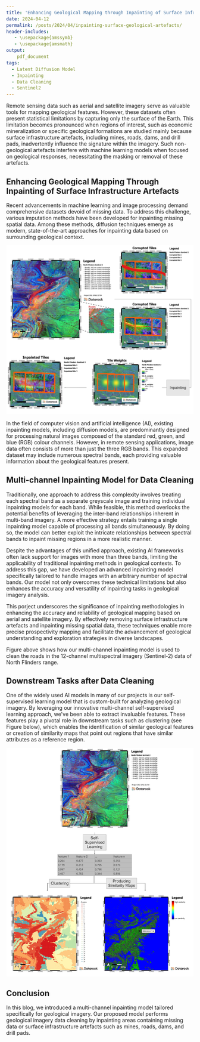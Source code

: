 ```yaml
---
title: 'Enhancing Geological Mapping through Inpainting of Surface Infrastructure Artefacts '
date: 2024-04-12
permalink: /posts/2024/04/inpainting-surface-geological-artefacts/
header-includes:
   - \usepackage{amssymb}
   - \usepackage{amsmath}
output:
    pdf_document
tags:
  - Latent Diffusion Model
  - Inpainting
  - Data Cleaning
  - Sentinel2
---
```


Remote sensing data such as aerial and satellite imagery serve as valuable tools for mapping geological  features.  However,  these  datasets  often  present  statistical  limitations  by  capturing only the surface of the Earth. This limitation becomes pronounced when regions of interest, such as economic mineralization or specific geological formations are studied mainly because surface infrastructure artefacts, including mines, roads, dams, and drill pads, inadvertently influence the signature  within  the  imagery.  Such  non-geological  artefacts  interfere  with  machine  learning models when focused on geological responses, necessitating the masking or removal of these 
artefacts.

## Enhancing Geological Mapping Through Inpainting of Surface Infrastructure Artefacts 

 
Recent  advancements  in  machine  learning  and  image  processing  demand  comprehensive datasets  devoid  of  missing  data.  To  address  this  challenge,  various  imputation  methods  have been developed for inpainting missing spatial data. Among these methods, diffusion techniques emerge  as  modern,  state-of-the-art  approaches  for  inpainting  data  based  on  surrounding geological context. 


<p align="center">
<img src="/images/Inpainting_diagram2.jpg" width=800>
</p> 


In  the  field  of  computer  vision  and  artificial  intelligence  (AI),  existing  inpainting  models, including diffusion models, are predominantly designed for processing natural images composed of  the  standard  red,  green,  and  blue  (RGB)  colour  channels.  However,  in  remote  sensing applications, image  data often  consists of  more  than just the three  RGB bands.  This expanded dataset  may  include  numerous  spectral  bands,  each  providing  valuable  information  about the geological features present. 

## Multi-channel Inpainting Model for Data Cleaning

Traditionally, one approach to address this complexity involves treating each spectral band as a  separate  greyscale  image  and  training  individual  inpainting  models  for  each  band.  While feasible, this method overlooks the potential benefits of leveraging the inter-band relationships inherent  in  multi-band  imagery.  A  more  effective  strategy  entails  training  a  single  inpainting model capable of processing all bands simultaneously. By doing so, the model can better exploit the intricate relationships between spectral bands to inpaint missing regions in a more realistic manner. 

Despite the advantages of this unified approach, existing AI frameworks often lack support for images with more than three bands, limiting the applicability of traditional inpainting methods in geological  contexts.  To  address  this  gap,  we  have  developed  an  advanced  inpainting  model specifically tailored to handle images with an arbitrary number of spectral bands. Our model not only  overcomes  these  technical  limitations  but  also  enhances  the  accuracy  and  versatility  of inpainting tasks in geological imagery analysis. 

This  porject  underscores  the  significance  of  inpainting  methodologies  in  enhancing  the accuracy and reliability of geological mapping based on aerial and satellite imagery. By 
effectively  removing  surface  infrastructure  artefacts  and  inpainting  missing  spatial  data,  these techniques  enable  more  precise  prospectivity  mapping  and  facilitate  the  advancement  of geological understanding and exploration strategies in diverse landscapes.

Figure above shows how our multi-channel inpainting model is used to clean the roads in the 12-channel multispectral imagery (Sentinel-2) data of North Flinders range. 


## Downstream Tasks after Data Cleaning

One of the widely used AI models in many of our projects is our self-supervised learning model that is custom-built for analyzing geological imagery. By leveraging our innovative multi-channel self-supervised learning approach, we've been able to extract invaluable features. These features play a pivotal role in downstream tasks such as clustering (see Figure below), which enables the identification of similar geological features or creation of similarity maps that point out regions that have similar attributes as a reference region.


<p align="center">
<img src="/images/downstream_tasks.jpg" width=800>
</p> 

## Conclusion

In this blog, we introduced a multi-channel inpainting model tailored specifically for geological imagery. Our proposed model performs geological imagery data cleaning by inpainting areas containing missing data or surface infrastructure artefacts such as mines, roads, dams, and drill pads.



















